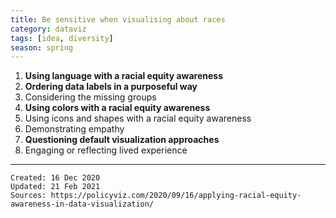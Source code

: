 ```yaml
---
title: Be sensitive when visualising about races
category: dataviz
tags: [idea, diversity]
season: spring
---
```


1. **Using language with a racial equity awareness**
2. **Ordering data labels in a purposeful way**
3. Considering the missing groups
4. **Using colors with a racial equity awareness**
5. Using icons and shapes with a racial equity awareness
6. Demonstrating empathy
7. **Questioning default visualization approaches**
8. Engaging or reflecting lived experience

---

    Created: 16 Dec 2020
    Updated: 21 Feb 2021
    Sources: https://policyviz.com/2020/09/16/applying-racial-equity-awareness-in-data-visualization/
